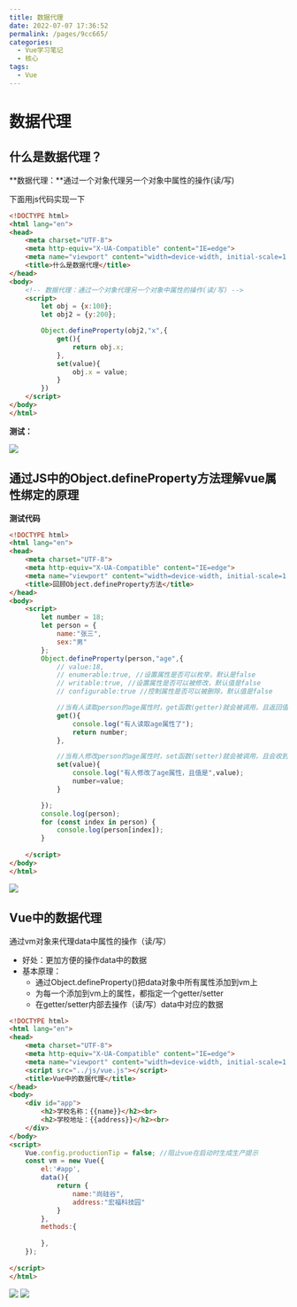 ```yaml
---
title: 数据代理
date: 2022-07-07 17:36:52
permalink: /pages/9cc665/
categories:
  - Vue学习笔记
  - 核心
tags:
  - Vue
---
```

# 数据代理
## 什么是数据代理？

**数据代理：**通过一个对象代理另一个对象中属性的操作(读/写)

下面用js代码实现一下

```html
<!DOCTYPE html>
<html lang="en">
<head>
    <meta charset="UTF-8">
    <meta http-equiv="X-UA-Compatible" content="IE=edge">
    <meta name="viewport" content="width=device-width, initial-scale=1.0">
    <title>什么是数据代理</title>
</head>
<body>
    <!-- 数据代理：通过一个对象代理另一个对象中属性的操作(读/写) -->
    <script>
        let obj = {x:100};
        let obj2 = {y:200};

        Object.defineProperty(obj2,"x",{
            get(){
                return obj.x;
            },
            set(value){
                obj.x = value;
            }
        })
    </script>
</body>
</html>
```

**测试：**

<img src="https://cdn.jsdelivr.net/gh/Hiyiin/picture/Typora/image-20220616180451905.png"/>

## 通过JS中的Object.defineProperty方法理解vue属性绑定的原理

**测试代码**

```html
<!DOCTYPE html>
<html lang="en">
<head>
    <meta charset="UTF-8">
    <meta http-equiv="X-UA-Compatible" content="IE=edge">
    <meta name="viewport" content="width=device-width, initial-scale=1.0">
    <title>回顾Object.defineProperty方法</title>
</head>
<body>
    <script>
        let number = 18;
        let person = {
            name:"张三",
            sex:"男"
        };
        Object.defineProperty(person,"age",{
            // value:18,
            // enumerable:true, //设置属性是否可以枚举，默认是false
            // writable:true, //设置属性是否可以被修改，默认值是false
            // configurable:true //控制属性是否可以被删除，默认值是false

            //当有人读取person的age属性时，get函数(getter)就会被调用，且返回值就是age的值
            get(){
                console.log("有人读取age属性了");
                return number;
            },

            //当有人修改person的age属性时，set函数(setter)就会被调用，且会收到修改的具体值
            set(value){
                console.log("有人修改了age属性，且值是",value);
                number=value;
            }

        });
        console.log(person);
        for (const index in person) {
            console.log(person[index]);
        }
        
    </script>
</body>
</html>
```

<img src="https://cdn.jsdelivr.net/gh/Hiyiin/picture/Typora/image-20220616175227470.png"/>



## Vue中的数据代理

通过vm对象来代理data中属性的操作（读/写）

- 好处：更加方便的操作data中的数据
- 基本原理：
  - 通过Object.defineProperty()把data对象中所有属性添加到vm上
  - 为每一个添加到vm上的属性，都指定一个getter/setter
  - 在getter/setter内部去操作（读/写）data中对应的数据

```html
<!DOCTYPE html>
<html lang="en">
<head>
    <meta charset="UTF-8">
    <meta http-equiv="X-UA-Compatible" content="IE=edge">
    <meta name="viewport" content="width=device-width, initial-scale=1.0">
    <script src="../js/vue.js"></script>
    <title>Vue中的数据代理</title>
</head>
<body>
    <div id="app">
        <h2>学校名称：{{name}}</h2><br>
        <h2>学校地址：{{address}}</h2><br>
    </div>
</body>
<script>
    Vue.config.productionTip = false; //阻止vue在启动时生成生产提示
    const vm = new Vue({
        el:'#app',
        data(){
            return {
                name:"尚硅谷",
                address:"宏福科技园"
            } 
        },
        methods:{
            
        },
    });
    
</script>
</html>
```



<img src="https://cdn.jsdelivr.net/gh/Hiyiin/picture/Typora/image-20220616181459304.png">

<img src="https://cdn.jsdelivr.net/gh/Hiyiin/picture/Typora/image-20220616182603336.png">